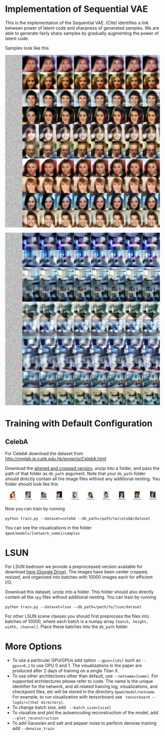# Implementation of Sequential VAE



This is the implementation of the Sequential VAE. (Cite) identifies a link between power of latent code and sharpness of generated samples. We are able to generate fairly sharp samples by gradually augmenting the power of latent code.

Samples look like this

![seq_vae_celeba](plots/seq_vae_celebA.png)

![seq_vae_lsun](plots/seq_vae_lsun.png)

# Training with Default Configuration

## CelebA

For CelebA download the dataset from http://mmlab.ie.cuhk.edu.hk/projects/CelebA.html

Download the [aligned and cropped version](https://drive.google.com/open?id=0B7EVK8r0v71pbWNEUjJKdDQ3dGc), unzip into a folder, and pass the path of that folder as ```db_path``` argument. Note that your ```db_path``` folder should directly contain all the image files without any additional nesting. You folder should look like this

![celeba_dataset_illustratoin](plots/celeba_dataset.png)

Now you can train by running

``` python train.py --dataset=celebA --db_path=/path/to/celebA/dataset ```

You can see the visualizations in the folder ```$pwd/models/[network_name]/samples```

# LSUN

For LSUN bedroom we provide a preprocessed version available for download [here (Google Drive)](https://drive.google.com/file/d/0B9xKPbqoJATCajd0QWtJWVlIY3c/view?usp=sharing). The images have been center cropped, resized, and organized into batches with 10000 images each for efficient I/O. 

Download this dataset, unzip into a folder. This folder should also directly contain all the ```npy``` files without additional nesting. You can train by running

``` python train.py --dataset=lsun --db_path=/path/to/lsun/dataset ```

For other LSUN scene classes you should first preprocess the files into batches of 10000, where each batch is a numpy array ```[batch, height, width, channel]```.  Place these batches into the ```db_path``` folder.

# More Options

- To use a particular GPU/GPUs add option ```--gpus=[ids]``` such as ```--gpus=0,1``` to use GPU 0 and 1. The visualizations in the paper are produced after 2 days of training on a single Titan X.
- To use other architectures other than default, use ```--netname=[name]```. For supported architectures please refer to code. The name is the unique identifier for the network, and all related training log, visualizations, and checkpoint files, etc will be stored in the directory ```$pwd/model/netname```. For example, to run visualization with tensorboard use ``` tensorboard --logdir=[that directory]```.
- To change batch size, add ``` --batch_size=[size]```
- To visualize and plot the autoencoding reconstruction of the model, add ```--plot_reconstruction```
- To add Gaussian and salt and pepper noise to perform denoise training add ```--denoise_train```